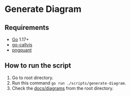 # Generate Diagram

## Requirements

- [Go](https://golang.org/dl/) 1.17+
- [go-callvis](https://github.com/ofabry/go-callvis)
- [pngquant](https://pngquant.org/)

## How to run the script

1. Go to root directory.
2. Run this command `go run ./scripts/generate-diagram`.
3. Check the [docs/diagrams](../../docs/diagrams) from the root directory.

<!-- version:1e04ba03b08da419fb4be57f90eb3dd69805efa6: -->
